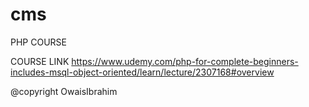 # cms
PHP COURSE

COURSE LINK
https://www.udemy.com/php-for-complete-beginners-includes-msql-object-oriented/learn/lecture/2307168#overview

@copyright
OwaisIbrahim
